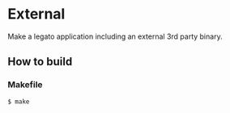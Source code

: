 # External

Make a legato application including an external 3rd party binary.

## How to build

### Makefile

```
$ make
```
